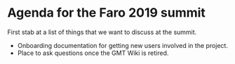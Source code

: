 # Agenda for the Faro 2019 summit

First stab at a list of things that we want to discuss at the summit.

* Onboarding documentation for getting new users involved in the project.
* Place to ask questions once the GMT Wiki is retired.
